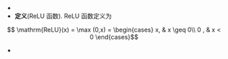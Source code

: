 -
- **定义**(ReLU 函数). ReLU 函数定义为

$$ \mathrm{ReLU}(x) = \max (0,x) =
\begin{cases}
x, & x \geq 0\\
0 , & x < 0
\end{cases}$$

-
